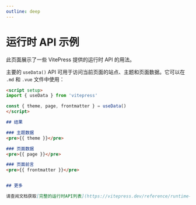 ```yaml
---
outline: deep
---
```


# 运行时 API 示例

此页面展示了一些 VitePress 提供的运行时 API 的用法。

主要的 `useData()` API 可用于访问当前页面的站点、主题和页面数据。它可以在 `.md` 和 `.vue` 文件中使用：

```md
<script setup>
import { useData } from 'vitepress'

const { theme, page, frontmatter } = useData()
</script>

## 结果

### 主题数据
<pre>{{ theme }}</pre>

### 页面数据
<pre>{{ page }}</pre>

### 页面前言
<pre>{{ frontmatter }}</pre>


## 更多

请查阅文档获取[完整的运行时API列表](https://vitepress.dev/reference/runtime-api#usedata)。
